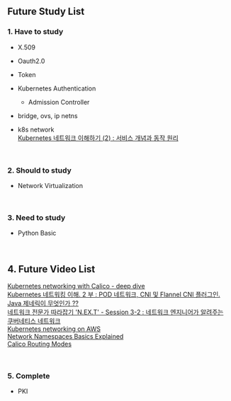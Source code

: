 ## Future Study List

### 1. Have to study
- X.509  

- Oauth2.0  

- Token  

- Kubernetes Authentication  
    - Admission Controller  

- bridge, ovs, ip netns 

- k8s network  
[Kubernetes 네트워크 이해하기 (2) : 서비스 개념과 동작 원리](https://speakerdeck.com/devinjeon/kubernetes-neteuweokeu-ihaehagi-2-seobiseu-gaenyeomgwa-dongjag-weonri?slide=38)

<br>


### 2. Should to study
- Network Virtualization  

<br>


### 3. Need to study
- Python Basic

<br>


## 4. Future Video List
[Kubernetes networking with Calico - deep dive](https://www.youtube.com/watch?v=A8AkkP5_GbE)  
[Kubernetes 네트워킹 이해. 2 부 : POD 네트워크, CNI 및 Flannel CNI 플러그인.](https://www.youtube.com/watch?v=U35C0EPSwoY)  
[Java 제네릭이 무엇인가 ??](https://velog.io/@jkijki12/Java-%EC%A0%9C%EB%84%A4%EB%A6%AD)  
[네트워크 전문가 따라잡기 'N.EX.T' - Session 3-2 : 네트워크 엔지니어가 알려주는 쿠버네티스 네트워크](https://www.youtube.com/watch?v=88p4_p7hCmU)  
[Kubernetes networking on AWS](https://www.youtube.com/watch?v=J1VbZR7j4sI)  
[Network Namespaces Basics Explained](https://www.youtube.com/watch?v=j_UUnlVC2Ss)  
[Calico Routing Modes](https://www.youtube.com/watch?v=MpbIZ1SmEkU)  


<br>

### 5. Complete
- PKI  

<br><br>
